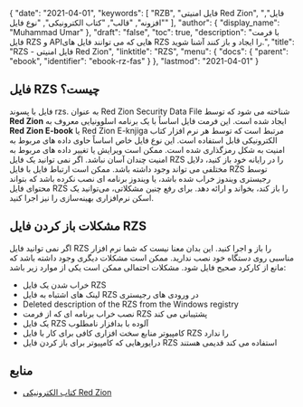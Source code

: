 {
  "date": "2021-04-01",
  "keywords": [
"RZB",
"فایل امنیتی Red Zion",
"فایل",
"افزونه",
"قالب",
"کتاب الکترونیکی",
"نوع فایل"
],
  "author": {
    "display_name": "Muhammad Umar"
},
  "draft": "false",
  "toc": true,
  "description": "با فرمت فایل RZS و APIهایی که می توانند فایل های RZS را ایجاد و باز کنند آشنا شوید.",
  "title": "RZS - فایل امنیتی Red Zion",
  "linktitle": "RZS",
  "menu": {
    "docs": {
      "parent": "ebook",
      "identifier": "ebook-rz-fas"
}
},
  "lastmod": "2021-04-01"
}

## فایل RZS چیست؟

فایل با پسوند rzs. به عنوان Red Zion Security Data File شناخته می شود که توسط **Red Zion** ایجاد شده است. این فرمت فایل اساساً با یک برنامه اسلوونیایی معروف به **Red Zion E-book** یا Red Zion E-knjiga مرتبط است که توسط هر نرم افزار کتاب الکترونیکی قابل استفاده است. این نوع فایل خاص اساساً حاوی داده های مربوط به امنیت به شکل رمزگذاری شده است. ممکن است ویرایش یا تغییر داده های مربوط به امنیت چندان آسان نباشد. اگر نمی توانید یک فایل RZS را در رایانه خود باز کنید، دلایل مختلفی می تواند وجود داشته باشد. ممکن است ارتباط فایل با فایل RZS توسط رجیستری ویندوز خراب شده باشد، یا ویندوز برنامه ای نصب نکرده باشد که بتواند محتوای فایل RZS را باز کند، بخواند و ارائه دهد. برای رفع چنین مشکلاتی، می‌توانید یک اسکن نرم‌افزاری بهینه‌سازی را نیز اجرا کنید.

## مشکلات باز کردن فایل RZS

اگر نمی توانید فایل RZS را باز و اجرا کنید. این بدان معنا نیست که شما نرم افزار مناسبی روی دستگاه خود نصب ندارید. ممکن است مشکلات دیگری وجود داشته باشد که مانع از کارکرد صحیح فایل شود. مشکلات احتمالی ممکن است یکی از موارد زیر باشد:

- خراب شدن یک فایل RZS
- لینک های اشتباه به فایل RZS در ورودی های رجیستری
- Deleted description of the RZS from the Windows registry
- نصب خراب برنامه ای که از فرمت RZS پشتیبانی می کند
- یک فایل RZS آلوده با بدافزار نامطلوب
- کامپیوتر منابع سخت افزاری کافی برای کار با فایل RZS را ندارد
- درایورهایی که کامپیوتر برای باز کردن فایل RZS استفاده می کند قدیمی هستند

## منابع

* [کتاب الکترونیکی Red Zion ](https://submitfile.com/download/red-zion-e-book)




